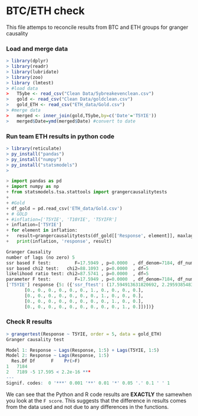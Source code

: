 BTC/ETH check
================

This file attemps to reconcile results from BTC and ETH groups for
granger causality

### Load and merge data

``` r
> library(dplyr)
> library(readr)
> library(lubridate)
> library(zoo)
> library (lmtest)
> #load data
>   T5ybe <- read_csv("Clean Data/5ybreakevenclean.csv")
>   gold <- read_csv("Clean Data/goldclean.csv")
>   gold_ETH <- read_csv("ETH_data/Gold.csv")
> #merge data
>   merged <- inner_join(gold,T5ybe,by=c('Date'='T5YIE'))
>   merged$Date=ymd(merged$Date) #convert to date
```

### Run team ETH results in python code

``` r
> library(reticulate)
> py_install("pandas")
> py_install("numpy")
> py_install("statsmodels")
> 
```

``` python
> import pandas as pd
+ import numpy as np 
+ from statsmodels.tsa.stattools import grangercausalitytests
+ 
+ #Gold 
+ df_gold = pd.read_csv('ETH_data/Gold.csv')
+ # GOLD
+ #inflation=['T5YIE', 'T10YIE', 'T5YIFR']
+ inflation=['T5YIE']
+ for element in inflation: 
+   result=grangercausalitytests(df_gold[['Response', element]], maxlag=[5])
+   print(inflation, 'response', result)

Granger Causality
number of lags (no zero) 5
ssr based F test:         F=17.5949 , p=0.0000  , df_denom=7184, df_num=5
ssr based chi2 test:   chi2=88.1093 , p=0.0000  , df=5
likelihood ratio test: chi2=87.5741 , p=0.0000  , df=5
parameter F test:         F=17.5949 , p=0.0000  , df_denom=7184, df_num=5
['T5YIE'] response {5: ({'ssr_ftest': (17.594913631820692, 2.295938548368447e-17, 7184.0, 5), 'ssr_chi2test': (88.10927309364551, 1.6763593914671895e-17, 5), 'lrtest': (87.57414857427648, 2.1711443542335234e-17, 5), 'params_ftest': (17.59491363182082, 2.295938548367566e-17, 7184.0, 5.0)}, [<statsmodels.regression.linear_model.RegressionResultsWrapper object at 0x000001AD6FEC5670>, <statsmodels.regression.linear_model.RegressionResultsWrapper object at 0x000001AD6FEC5B80>, array([[0., 0., 0., 0., 0., 1., 0., 0., 0., 0., 0.],
       [0., 0., 0., 0., 0., 0., 1., 0., 0., 0., 0.],
       [0., 0., 0., 0., 0., 0., 0., 1., 0., 0., 0.],
       [0., 0., 0., 0., 0., 0., 0., 0., 1., 0., 0.],
       [0., 0., 0., 0., 0., 0., 0., 0., 0., 1., 0.]])])}
```

### Check R results

``` r
> grangertest(Response ~ T5YIE, order = 5, data = gold_ETH) 
Granger causality test

Model 1: Response ~ Lags(Response, 1:5) + Lags(T5YIE, 1:5)
Model 2: Response ~ Lags(Response, 1:5)
  Res.Df Df      F    Pr(>F)    
1   7184                        
2   7189 -5 17.595 < 2.2e-16 ***
---
Signif. codes:  0 '***' 0.001 '**' 0.01 '*' 0.05 '.' 0.1 ' ' 1
```

We can see that the Python and R code results are **EXACTLY** the
samewhen you look at the `F score`. This suggests that the difference in
results comes from the data used and not due to any differences in the
functions.
